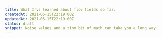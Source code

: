 ```yaml
---
title: What I've learned about flow fields so far.
createdAt: 2021-06-15T22:19:00Z
updatedAt: 2021-06-15T22:19:00Z
status: draft
snippet: Noise values and a tiny bit of math can take you a long way.
---
```

